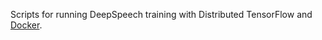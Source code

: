 Scripts for running DeepSpeech training with Distributed TensorFlow and [Docker](https://github.com/tensorflow/ecosystem/tree/master/docker).
